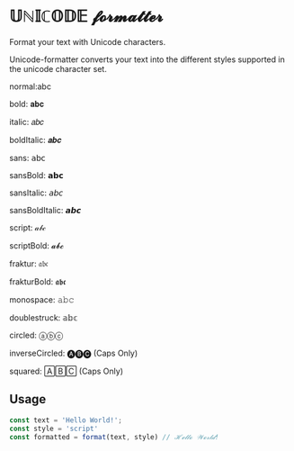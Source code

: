 # 𝕌ℕ𝕀ℂ𝕆𝔻𝔼 𝓯𝓸𝓻𝓶𝓪𝓽𝓽𝓮𝓻

Format your text with Unicode characters.

Unicode-formatter converts your text into the different styles supported in the unicode character set.

normal:abc

bold: 𝐚𝐛𝐜

italic: 𝑎𝑏𝑐

boldItalic: 𝒂𝒃𝒄

sans: 𝖺𝖻𝖼

sansBold: 𝗮𝗯𝗰

sansItalic: 𝘢𝘣𝘤

sansBoldItalic: 𝙖𝙗𝙘

script: 𝒶𝒷𝒸

scriptBold: 𝓪𝓫𝓬

fraktur: 𝔞𝔟𝔠

frakturBold: 𝖆𝖇𝖈

monospace: 𝚊𝚋𝚌

doublestruck: 𝕒𝕓𝕔

circled: ⓐⓑⓒ

inverseCircled: 🅐🅑🅒 (Caps Only)

squared: 🄰🄱🄲 (Caps Only)


## Usage
~~~javascript
const text = 'Hello World!';
const style = 'script'
const formatted = format(text, style) // ℋℯ𝓁𝓁ℴ 𝒲ℴ𝓇𝓁𝒹!
~~~

